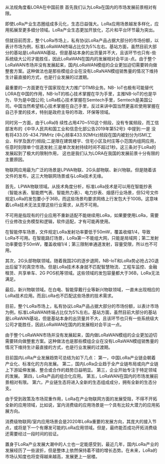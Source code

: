   从法规角度看LORA在中国前景
首先我们认为LoRa在国内的市场发展前景相对有限。

即使LoRa产业生态圈组成多元化，生态日益强大。LoRa应用场景越发多样化，应用拓展至更多细分领域。LoRa产业生态更加开放化，芯片和平台环节最为突出。

但就目前而言，整个LoRa市场上，私有协议LoRa产品占据大部分的市场份额，以表计市场为例，标准LoRaWAN终端占比仅为5%左右。基站方面，虽然目前大部分的基站是LoRaWAN基站，但是基站本身的出货量并不大，且该环节也只有-些系统级大公司才能胜任，因此LoRaWAN在国内的发展相对会平淡-点。由于整个LoRaWAN市场并没有发展起来，国内LoRaWAN模组的企业更加迫切需要转向做整套方案。这种做法也是那些模组企业在没有LoRaNAN模组销售量的情况下维持生计最直接的方式，也是行业发展的过渡期。

最重要的一方面更在于国家现在大力推广DTMB业务。NB- IoT也极有可能替代LORA在中国的作用，NB-IoT的核心技术掌握在华为手里，主推NB-IoT的也是华为，华为是中国公司; LoRa核心技术掌握在Semtech手里，Semtech是美国公司。中国当然希望核心技术掌握在自己手里，反过来讲中国当然更喜欢使用掌握在自己手里的技术，特别是政府主导的市政、环保等领域。

同时另一方面，由于LoRa持 续性占用470~510这个频段，没有专属频段，而工信部发布的《中华人民共和国工业和信息化部公告2019年第52号》中提到:一是 没有将433.05-434.79MHz (中心频率433.92MHz)频段在国内被划分为ISM(工业、科学及医疗)频段;二是限在建筑楼宇、住宅小区及村庄等小范围内组网应用，任意时刻限单个信道发射;三是单次发射持续时间不超过1秒。这三条对于LoRa的发展起到了极大的限制作用， 这也是我们认为LORA在我国的发展前景十分有限的主要原因。

物联网应用最为广泛的场景是LPWA物联、2G头部物联、新兴物联。但是随着该文件的发布，这三大物联网场景或与LoRa技术无缘。

首先，LPWA物联领域。从技术角度分析，标准LoRa技术是可以用在智能抄表（智能水表、智能燃气表、智能热力表）、电力抄表、烟感行业场景，但52号文件规定LoRa的发包要小于36B，而这些场景均要求网络上行发包大于100B。这意味着LoRa技术无法支撑这些行业需求，从而不可用。

不可用是指现有的行业应用不重新适配不能继续用LoRa，如果要使用LoRa，需要行业修改业务模型和逻辑，软件适配，才有可能再使用。

在智能停车场景，文件规定LoRa发射功率要低于50mW，覆盖收缩1/4，导致LoRa不可用。在智能路灯场景，LoRa第一不能组大网，只能是局域网；第二发射功率要低于50mW，覆盖收缩1/4；第三限制单通道发射，容量受限，所以也不可用。

其次，2G头部物联领域。随着我国2G的逐步退网，NB-IoT和LoRa势必抢占2G退出后留下的真空市场。但是LoRa技术本身就不匹配智慧物流、工程车监控、金融租赁、共享单车、2G POS机等领域。这些领域的发包容量都大于36B，LoRa无法满足。

最后，新兴物联领域。在白电、智能穿戴行业等新兴物联领域，一直未出现相应的LoRa技术应用。而且LoRa也不匹配这些场景的技术需求。

目前，整个LoRa市场上，私有协议LoRa产品占据大部分的市场份额，以表计市场为例，标准LoRaWAN终端占比仅为5%左右。基站方面，虽然目前大部分的基站是LoRaWAN基站，但是基站本身的出货量并不大，且该环节也只有一些系统级大公司才能胜任，因此LoRaWAN在国内的发展相对会平淡一点。

由于整个LoRaWAN市场并没有发展起来，国内做LoRaWAN模组的企业更加迫切需要转向做整套方案。这种做法也是那些模组企业在没有LoRaWAN模组销售量的情况下维持生计最直接的方式，也是行业发展的过渡期。

目前国内LoRa产业发展趋势可总结为如下几点：
第一，中国LoRa产业链会朝着产业化、标准化的方向发展。
第二，国内LoRa企业趋于全产业链布局或向产业链上下游延伸发展、整合或合作的趋势日益明显。
第三，企业开始专注于特定领域的发展。
第四，LoRa产品的组合化应用。
第五，LoRaWAN在国内的市场发展前景相对有限。
第六，产业链生态将进入全新的生态组成成分，拥有全新的生态分支。

由于受到政策及市场双重作用，LoRa在产业物联网方面的发展受阻，不得不开拓全新的应用领域，比如说，室内消费级的应用场景是一个具有比较大潜力的应用拓展方向。

消费级物联网/室内应用场景会是2020年LoRa重要的发展方向，其庞大的接入节点，或将是下一个有爆发可能的LoRa应用领域。但是，最终能否成功开拓消费级还需要经过一段时间的验证。

置身于LoRa产业发展大潮中的人士也一定能感受到，最近几年，国内LoRa产业的发展经历了一些波折，但是整体上依然保持着不错的增长态势。在未来，LoRa的市场认知度也将变得越来越高，发展更上一层楼。

